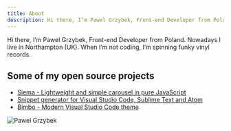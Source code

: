 ```yaml
---
title: About
description: Hi there, I’m Pawel Grzybek, Front-end Developer from Poland. Nowadays I live in Northampton (UK). When I’m not coding, I’m spinning funky vinyl records.
---
```


Hi there, I’m Pawel Grzybek, Front-end Developer from Poland. Nowadays I live in Northampton (UK). When I’m not coding, I’m spinning funky vinyl records.

## Some of my open source projects

- [Siema - Lightweight and simple carousel in pure JavaScript](https://github.com/pawelgrzybek/siema)
- [Snippet generator for Visual Studio Code, Sublime Text and Atom](https://github.com/pawelgrzybek/snippet-generator)
- [Bimbo - Modern Visual Studio Code theme](https://github.com/pawelgrzybek/bimbo-theme)

![Pawel Grzybek](photos/about.jpg)
